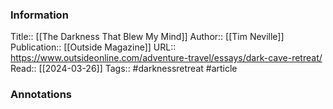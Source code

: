 
### Information
Title:: [[The Darkness That Blew My Mind]]
Author:: [[Tim Neville]]
Publication:: [[Outside Magazine]]
URL:: https://www.outsideonline.com/adventure-travel/essays/dark-cave-retreat/
Read:: [[2024-03-26]]
Tags:: #darknessretreat
#article

### Annotations
